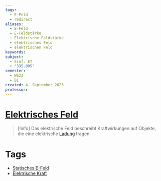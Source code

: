 ```yaml
---
tags:
  - E-Feld
  - redirect
aliases:
  - E-Feld
  - E-Feldstärke
  - Elektrische Feldstärke
  - elektrisches Feld
  - elektrischen Feld
keywords: 
subject:
  - Einf. ET
  - "335.005"
semester:
  - WS23
  - B1
created: 4. September 2023
professor:
---
```


# [Elektrisches Feld](https://de.wikipedia.org/wiki/Elektrisches_Feld)

> [!info] Das elektrische Feld beschreibt Kraftwirkungen auf Objekte, die eine elektrische [Ladung](Statisches%20E-Feld.md) tragen.

# Tags

- [Statisches E-Feld](Statisches%20E-Feld.md)
- [Elektrische Kraft](Elektrische%20Kraft.md)